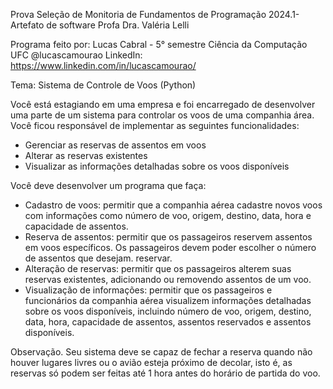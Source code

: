 Prova Seleção de Monitoria de Fundamentos de Programação 2024.1- Artefato de software
Profa Dra. Valéria Lelli

Programa feito por: Lucas Cabral - 5° semestre Ciência da Computação UFC
@lucascamourao
LinkedIn: https://www.linkedin.com/in/lucascamourao/

Tema: Sistema de Controle de Voos (Python)

Você está estagiando em uma empresa e foi encarregado de desenvolver uma parte de um sistema para controlar 
os voos de uma companhia área. Você ficou responsável de implementar as seguintes funcionalidades: 
- Gerenciar as reservas de assentos em voos 
- Alterar as reservas existentes 
- Visualizar as informações detalhadas sobre os voos disponíveis

Você deve desenvolver um programa que faça: 
- Cadastro de voos: permitir que a companhia aérea cadastre novos voos com informações como número de voo, origem, 
destino, data, hora e capacidade de assentos. 
- Reserva de assentos: permitir que os passageiros reservem assentos em voos específicos. Os passageiros devem poder 
escolher o número de assentos que desejam.
reservar. 
- Alteração de reservas: permitir que os passageiros alterem suas reservas existentes, adicionando ou removendo assentos 
de um voo. 
- Visualização de informações: permitir que os passageiros e funcionários da companhia aérea visualizem informações 
detalhadas sobre os voos disponíveis, incluindo número de voo, origem, destino, data, hora, capacidade de assentos, 
assentos reservados e assentos disponíveis. 


Observação. Seu sistema deve se capaz de fechar a reserva quando não houver lugares livres ou o avião esteja próximo de decolar, 
isto é, as reservas só podem ser feitas até 1 hora antes do horário de partida do voo. 
